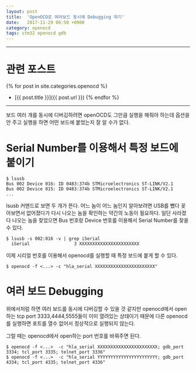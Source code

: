 ```yaml
---
layout: post
title:  'OpenOCD로 여러보드 동시에 Debugging 하기'
date:   2017-11-29 06:50 +0900
category: openocd
tags: stm32 openocd gdb
---
```


---
# 관련 포스트
{% for post in site.categories.openocd %} 
+ [{{ post.title }}]({{ post.url }}) {% endfor %}

---

보드 여러 개를 동시에 디버깅하려면 openOCD도 그만큼 실행을 해줘야 하는데 옵션을 안 주고 실행을 하면 어떤 보드에 붙었는지 잘 알 수가 없다.

# Serial Number를 이용해서 특정 보드에 붙이기
```
$ lsusb
Bus 002 Device 016: ID 0483:374b STMicroelectronics ST-LINK/V2.1
Bus 002 Device 015: ID 0483:374b STMicroelectronics ST-LINK/V2.1
...
```
lsusb 커맨드로 보면 두 개가 뜬다. 어느 놈이 어느 놈인지 알아보려면 USB를 뺐다 꽂아보면서 없어졌다가 다시 나오는 놈을 확인하는 약간의 노동이 필요하다. 일단 사라졌다 나오는 놈을 찾았으면 Bus 번호랑 Device 번호를 이용해서 Serial Number를 찾을 수 있다.

```
$ lsusb -s 002:016 -v | grep iSerial
  iSerial                 3 XXXXXXXXXXXXXXXXXXXXXXX
```

이제 시리얼 번호를 이용해서 openocd를 실행할 때 특정 보드에 붙게 할 수 있다.

```
$ openocd -f <...> -c "hla_serial XXXXXXXXXXXXXXXXXXXXXXX"
```

# 여러 보드 Debugging
위에서처럼 하면 여러 보드를 동시에 디버깅할 수 있을 것 같지만 openocd에서 open하는 tcp port 3333,4444,5555들이 이미 열려있는 상태이기 때문에 다른 openocd를 실행하면 포트를 열수 없어서 정상적으로 실행되지 않는다.

그럴 때는 openocd에서 open하는 port 번호를 바꿔주면 된다.
```
$ openocd -f <...>  -c "hla_serial XXXXXXXXXXXXXXXXXXXXXXX; gdb_port 3334; tcl_port 3335; telnet_port 3336"
$ openocd -f <...>  -c "hla_serial YYYYYYYYYYYYYYYYYYYYYYY; gdb_port 4334; tcl_port 4335; telnet_port 4336"
```
